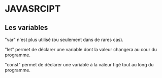 # JAVASRCIPT

## Les variables

"var" n'est plus utilisé (ou seulement dans de rares cas).

"let" permet de déclarer une variable dont la valeur changera au cour du programme.

"const" permet de déclarer une variable à la valeur figé tout au long du programme.

